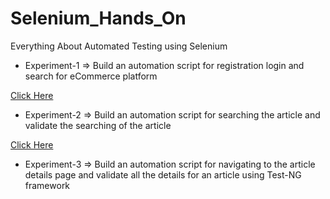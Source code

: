 # Selenium_Hands_On
Everything About Automated Testing using Selenium


* Experiment-1 => Build an automation script for registration login and search for eCommerce platform

[Click Here](https://github.com/kushagra67414/Selenium_Hands_On/tree/main/Login%20Page%20Script)

* Experiment-2 => Build an automation script for searching the article and validate the searching of the article

[Click Here](https://github.com/kushagra67414/Selenium_Hands_On/tree/main/Search%20%26%20Validate%20Article)

* Experiment-3 => Build an automation script for navigating to the article details page and validate all the details for an article using Test-NG framework


